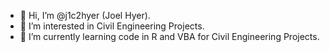 - 👋 Hi, I’m @j1c2hyer (Joel Hyer).
- 👀 I’m interested in Civil Engineering Projects.
- 🌱 I’m currently learning code in R and VBA for Civil Engineering Projects.

<!---
j1c2hyer/j1c2hyer is a ✨ special ✨ repository because its `README.md` (this file) appears on your GitHub profile.
You can click the Preview link to take a look at your changes.
--->
